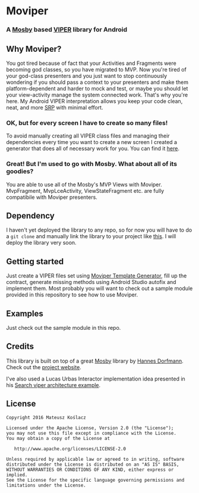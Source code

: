 # Moviper

### A [Mosby](https://github.com/sockeqwe/mosby) based [VIPER](https://www.objc.io/issues/13-architecture/viper/) library for Android

## Why Moviper?

You got tired because of fact that your Activities and Fragments were becoming god classes, so you have migrated to MVP. Now you're tired of your god-class presenters and you just want to stop continuously wondering if you should pass a context to your presenters and make them platform-dependent and harder to mock and test, or maybe you should let your view-activity manage the system connected work. That's why you're here. My Android VIPER interpretation allows you keep your code clean, neat, and more [SRP](https://en.wikipedia.org/wiki/Single_responsibility_principle) with minimal effort.

### OK, but for every screen I have to create so many files!

To avoid manually creating all VIPER class files and managing their dependencies every time you want to create a new screen I created a generator that does all of necessary work for you. You can find it [here](https://github.com/mkoslacz/MoviperTemplateGenerator).

### Great! But I'm used to go with Mosby. What about all of its goodies?

You are able to use all of the Mosby's MVP Views with Moviper. MvpFragment, MvpLceActivity, ViewStateFragment etc. are fully compatibile with Moviper presenters.

## Dependency

I haven't yet deployed the library to any repo, so for now you will have to do a `git clone` and manually link the library to your project like [this](http://stackoverflow.com/a/31366602/3898686). I will deploy the library very soon.

## Getting started

Just create a VIPER files set using [Moviper Template Generator](https://github.com/mkoslacz/MoviperTemplateGenerator), fill up the contract, generate missing methods using Android Studio autofix
and implement them. Most probably you will want to check out a sample module provided in this repository to see how to use Moviper.

## Examples

Just check out the sample module in this repo.

## Credits

This library is built on top of a great [Mosby](https://github.com/sockeqwe/mosby) library by [Hannes Dorfmann](http://hannesdorfmann.com/). Check out the [project website](http://hannesdorfmann.com/mosby/). 

I've also used a Lucas Urbas Interactor implementation idea presented in his [Search viper architecture example](https://github.com/lurbas/Search).

## License
```
Copyright 2016 Mateusz Koślacz

Licensed under the Apache License, Version 2.0 (the "License");
you may not use this file except in compliance with the License.
You may obtain a copy of the License at

   http://www.apache.org/licenses/LICENSE-2.0

Unless required by applicable law or agreed to in writing, software
distributed under the License is distributed on an "AS IS" BASIS,
WITHOUT WARRANTIES OR CONDITIONS OF ANY KIND, either express or implied.
See the License for the specific language governing permissions and
limitations under the License.
```